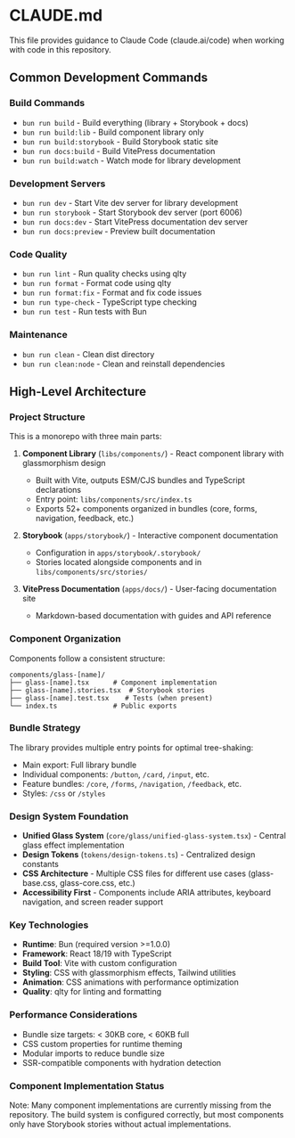 # CLAUDE.md

This file provides guidance to Claude Code (claude.ai/code) when working with code in this repository.

## Common Development Commands

### Build Commands
- `bun run build` - Build everything (library + Storybook + docs)
- `bun run build:lib` - Build component library only
- `bun run build:storybook` - Build Storybook static site
- `bun run docs:build` - Build VitePress documentation
- `bun run build:watch` - Watch mode for library development

### Development Servers
- `bun run dev` - Start Vite dev server for library development
- `bun run storybook` - Start Storybook dev server (port 6006)
- `bun run docs:dev` - Start VitePress documentation dev server
- `bun run docs:preview` - Preview built documentation

### Code Quality
- `bun run lint` - Run quality checks using qlty
- `bun run format` - Format code using qlty
- `bun run format:fix` - Format and fix code issues
- `bun run type-check` - TypeScript type checking
- `bun run test` - Run tests with Bun

### Maintenance
- `bun run clean` - Clean dist directory
- `bun run clean:node` - Clean and reinstall dependencies

## High-Level Architecture

### Project Structure
This is a monorepo with three main parts:

1. **Component Library** (`libs/components/`) - React component library with glassmorphism design
   - Built with Vite, outputs ESM/CJS bundles and TypeScript declarations
   - Entry point: `libs/components/src/index.ts`
   - Exports 52+ components organized in bundles (core, forms, navigation, feedback, etc.)

2. **Storybook** (`apps/storybook/`) - Interactive component documentation
   - Configuration in `apps/storybook/.storybook/`
   - Stories located alongside components and in `libs/components/src/stories/`

3. **VitePress Documentation** (`apps/docs/`) - User-facing documentation site
   - Markdown-based documentation with guides and API reference

### Component Organization
Components follow a consistent structure:
```
components/glass-[name]/
├── glass-[name].tsx      # Component implementation
├── glass-[name].stories.tsx  # Storybook stories
├── glass-[name].test.tsx    # Tests (when present)
└── index.ts              # Public exports
```

### Bundle Strategy
The library provides multiple entry points for optimal tree-shaking:
- Main export: Full library bundle
- Individual components: `/button`, `/card`, `/input`, etc.
- Feature bundles: `/core`, `/forms`, `/navigation`, `/feedback`, etc.
- Styles: `/css` or `/styles`

### Design System Foundation
- **Unified Glass System** (`core/glass/unified-glass-system.tsx`) - Central glass effect implementation
- **Design Tokens** (`tokens/design-tokens.ts`) - Centralized design constants
- **CSS Architecture** - Multiple CSS files for different use cases (glass-base.css, glass-core.css, etc.)
- **Accessibility First** - Components include ARIA attributes, keyboard navigation, and screen reader support

### Key Technologies
- **Runtime**: Bun (required version >=1.0.0)
- **Framework**: React 18/19 with TypeScript
- **Build Tool**: Vite with custom configuration
- **Styling**: CSS with glassmorphism effects, Tailwind utilities
- **Animation**: CSS animations with performance optimization
- **Quality**: qlty for linting and formatting

### Performance Considerations
- Bundle size targets: < 30KB core, < 60KB full
- CSS custom properties for runtime theming
- Modular imports to reduce bundle size
- SSR-compatible components with hydration detection

### Component Implementation Status
Note: Many component implementations are currently missing from the repository. The build system is configured correctly, but most components only have Storybook stories without actual implementations.